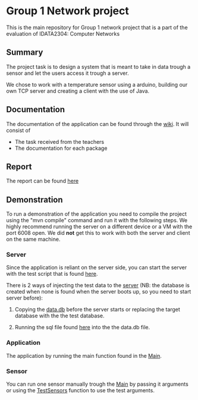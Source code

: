 # Group 1 Network project

This is the main repository for Group 1 network project that is a part of the evaluation of IDATA2304: Computer Networks

## Summary

The project task is to design a system that is meant to take in data trough a sensor and let the users access it trough a server.

We chose to work with a temperature sensor using a arduino, building our own TCP server and creating a client with the use of Java.

## Documentation

The documentation of the application can be found through the [wiki](https://github.com/JohannesValoy/Group1-project-network-2022/wiki). It will consist of

- The task received from the teachers
- The documentation for each package

## Report

The report can be found [here](./report/REPORT.md)

## Demonstration

To run a demonstration of the application you need to compile the project using the "mvn compile" command and run it with the following steps. We highly recommend running the server on a different device or a VM with the port 6008 open. We did **not** get this to work with both the server and client on the same machine.

### Server

Since the application is reliant on the server side, you can start the server with the test script that is found [here](./src/test/java/no/ntnu/idata2304/group1/server/startTestServer.sh). 

There is 2 ways of injecting the test data to the [server](./target/classes/no/ntnu/idata2304/group1/server/database/) (NB: the database is created when none is found when the server boots up, so you need to start server before):

1. Copying the [data.db](./src/test/resources/no/ntnu/idata2304/group1/server/database/data.db) before the server starts or replacing the target database with the the test database.

2. Running the sql file found [here](./src/test/resources/no/ntnu/idata2304/group1/server/database/fillDummData.sql) into the the data.db file.


### Application

The application by running the main function found in the [Main](./src/main/java/no/ntnu/idata2304/group1/clientapp/app/Main.java).

### Sensor

You can run one sensor manually trough the [Main](./src/main/java/no/ntnu/idata2304/group1/sensor/Main.java) by passing it arguments or using the [TestSensors](./src/test/java/no/ntnu/idata2304/group1/sensors/TestSensors.java) function to use the test arguments.
